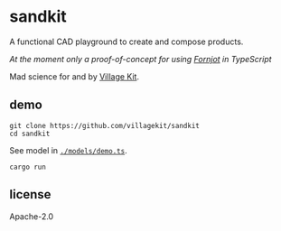 # sandkit

A functional CAD playground to create and compose products.

_At the moment only a proof-of-concept for using [Fornjot](https://fornjot.app) in TypeScript_

Mad science for and by [Village Kit](https://villagekit.com).

## demo

```shell
git clone https://github.com/villagekit/sandkit
cd sandkit
```

See model in [`./models/demo.ts`](./models/demo.ts).

```shell
cargo run
```

## license

Apache-2.0
